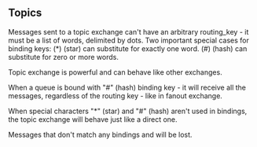 ## Topics
Messages sent to a topic exchange can't have an arbitrary routing_key - it must be a list of words, delimited by dots. 
Two important special cases for binding keys:
(*) (star) can substitute for exactly one word.
(#) (hash) can substitute for zero or more words.

Topic exchange is powerful and can behave like other exchanges.

When a queue is bound with "#" (hash) binding key - it will receive all the messages, regardless of the routing key - like in fanout exchange.

When special characters "*" (star) and "#" (hash) aren't used in bindings, the topic exchange will behave just like a direct one.

Messages that don't match any bindings and will be lost.